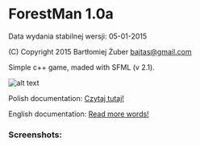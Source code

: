 ForestMan 1.0a
==================
Data wydania stabilnej wersji: 05-01-2015

(C) Copyright 2015 Bartłomiej Żuber <bajtas@gmail.com>

Simple c++ game, maded with SFML (v 2.1).

![alt text](https://encrypted-tbn3.gstatic.com/images?q=tbn:ANd9GcSSsnTNn7HmcHidzl_zH3_w6cHArujZ3MF5rXHaLA6eMvjHAB7O "Line separator")

Polish documentation: [Czytaj tutaj!](docs/README_POLISH.md)

English documentation: [Read more words!](docs/README_ENGLISH.md)

### Screenshots:
